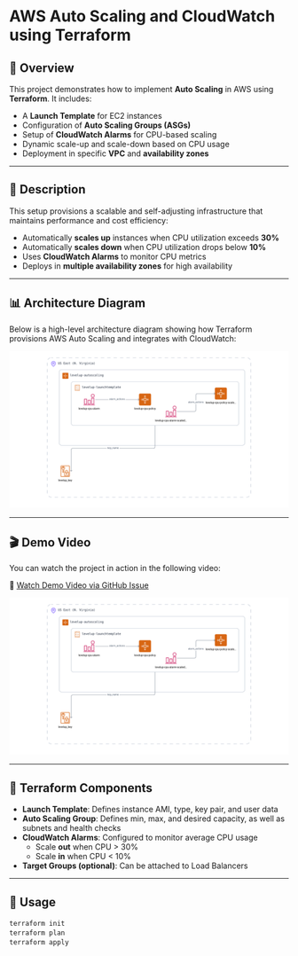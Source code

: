 # AWS Auto Scaling and CloudWatch using Terraform

## 📘 Overview

This project demonstrates how to implement **Auto Scaling** in AWS using **Terraform**. It includes:

- A **Launch Template** for EC2 instances  
- Configuration of **Auto Scaling Groups (ASGs)**  
- Setup of **CloudWatch Alarms** for CPU-based scaling  
- Dynamic scale-up and scale-down based on CPU usage  
- Deployment in specific **VPC** and **availability zones**

---

## 🧱 Description

This setup provisions a scalable and self-adjusting infrastructure that maintains performance and cost efficiency:

- Automatically **scales up** instances when CPU utilization exceeds **30%**
- Automatically **scales down** when CPU utilization drops below **10%**
- Uses **CloudWatch Alarms** to monitor CPU metrics
- Deploys in **multiple availability zones** for high availability

---

## 📊 Architecture Diagram

Below is a high-level architecture diagram showing how Terraform provisions AWS Auto Scaling and integrates with CloudWatch:

![Terraform Auto Scaling Architecture](./Brainboard%20-%20aws%20autoscaling%20and%20cloud%20watch%20using%20terraform.png)

---

## 🎬 Demo Video

You can watch the project in action in the following video:

🔗 [Watch Demo Video via GitHub Issue](https://github.com/user-attachments/assets/5bfb29d7-8924-4bee-b7d2-7901d8b2e26d)

[![Watch Terraform Auto Scaling Video](./Brainboard%20-%20aws%20autoscaling%20and%20cloud%20watch%20using%20terraform.png)](https://github.com/user-attachments/assets/5bfb29d7-8924-4bee-b7d2-7901d8b2e26d)

---

## 🧩 Terraform Components

- **Launch Template**: Defines instance AMI, type, key pair, and user data  
- **Auto Scaling Group**: Defines min, max, and desired capacity, as well as subnets and health checks  
- **CloudWatch Alarms**: Configured to monitor average CPU usage  
  - Scale **out** when CPU > 30%  
  - Scale **in** when CPU < 10%  
- **Target Groups (optional)**: Can be attached to Load Balancers

---

## 🚀 Usage

```bash
terraform init
terraform plan
terraform apply

